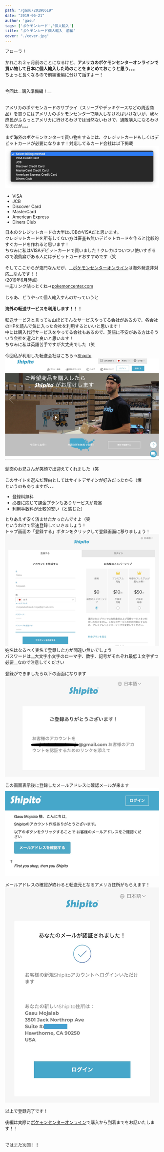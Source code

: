 ```yaml
---
path: "/gasu/20190619"
date: "2019-06-21"
author: 'gasu'
tags: ['ポケモンカード','個人輸入']
title: "ポケモンカード個人輸入　前編"
cover: "./cover.jpg"
---
```

アローラ！<br>
<br>
かれこれ２ヶ月前のことになるけど、__アメリカのポケモンセンターオンラインで買い物して日本に個人輸入した時のことをまとめておこうと思う__。。。<br>
ちょっと長くなるので前編後編に分けて話すよー！<br>
<br>
<br>
今回は__購入準備編！__<br>
<br>
<br>
アメリカのポケモンカードのサプライ（スリーブやデッキケースなどの周辺商品）を買うにはアメリカのポケモンセンターで購入しなければいけないが、我々庶民がふらっとアメリカに行けるわけでは当然ないわけで、通販購入になるわけなのだが。。。<br>
<br>
まず海外のポケモンセンターで買い物をするには、クレジットカードもしくはデビットカードが必要になります！対応してるカード会社は以下掲載<br>
![支払い方法](./select_billing.jpg)
- VISA
- JCB
- Discover Card
- MasterCard
- American Express
- Diners Club

日本のクレジットカードの大半はJCBかVISAだと思います。<br>
クレジットカードを所有してない方は審査も無いデビットカードを作ると比較的すぐカードを作れると思います！<br>
ちなみに私はVISAデビットカードで買いました！クレカはついつい使いすぎるので浪費癖がある人にはデビットカードおすすめです（笑<br>
<br>
そしてここからが鬼門なんだが、__[ポケモンセンターオンライン](https://pokemoncenter.com)は海外発送非対応__なんです！！<br>
(2019年6月時点)<br>
一応リンク貼っとくね→[pokemoncenter.com](https://pokemoncenter.com)<br>
<br>
じゃあ、どうやって個人輸入すんのかっていうと<br>
<br>
__海外の転送サービスを利用します！！！__<br>
<br>
転送サービスと言っても山ほどそんなサービスやってる会社があるので、各会社のHPを読んで気に入った会社を利用するといいと思います！<br>
中には購入代行サービスをやってる会社もあるので、英語に不安がある方はそういう会社を選ぶと良いと思います！<br>
ちなみに私は英語苦手ですが大丈夫でした（笑<br>
<br>
今回私が利用した転送会社はこちら→[Shipito](https://www.shipito.com/ja)
[![Shipito](./shipito.jpg)](https://www.shipito.com/ja)<br>
<br>
髭面のお兄さんが笑顔で出迎えてくれました（笑<br>
<br>
このサイトを選んだ理由としてはサイトデザインが好みだったから（爆<br>
というのもありますが、、、<br>
- 登録料無料
- 必要に応じて課金プランもありサービスが豊富
- 利用手数料が比較的安い（と感じた）

とりあえず安く済ませたかったんですよ（笑<br>
というわけで早速登録していきましょう！<br>
トップ画面の「登録する」ボタンをクリックして登録画面に移りましょう！<br>
![Shipito登録画面](./shipito_sign_up.jpg)
姓名はなるべく実名で登録した方が間違い無いでしょう<br>
パスワードは__大文字小文字のローマ字、数字、記号がそれぞれ最低１文字ずつ必要__なので注意してください<br>
<br>
登録ができましたら以下の画面になります<br>
![登録完了](./done_sign_up.jpg)

この画面表示後に登録したメールアドレスに確認メールが来ます<br>
![メール確認](./confirm_email.jpg)

メールアドレスの確認が終わると転送元となるアメリカ住所がもらえます！<br>
![登録完了](./shipito_complete.jpg)

以上で登録完了です！<br>
<br>
後編は実際に[ポケモンセンターオンライン](https://pokemoncenter.com)で購入から到着までをお話いたします！！<br>
<br>
<br>
ではまた次回！！
